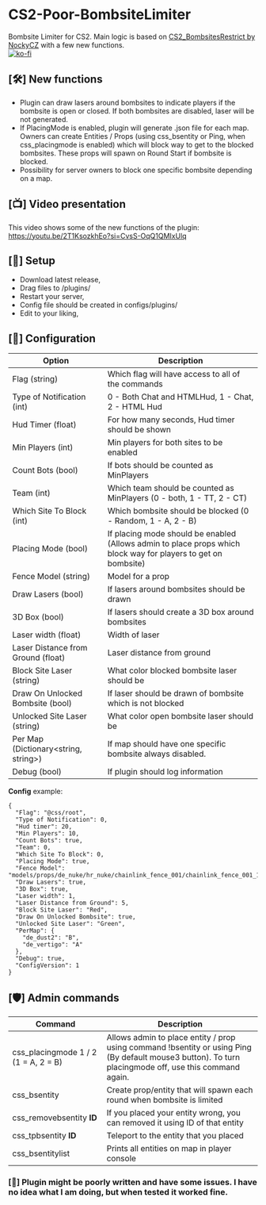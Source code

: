 # CS2-Poor-BombsiteLimiter
Bombsite Limiter for CS2. Main logic is based on [CS2_BombsitesRestrict by NockyCZ](https://github.com/NockyCZ/CS2_BombsitesRestrict) with a few new functions.<br/>
[![ko-fi](https://ko-fi.com/img/githubbutton_sm.svg)](https://ko-fi.com/H2H8TK0L9)

## [🛠️] New functions
- Plugin can draw lasers around bombsites to indicate players if the bombsite is open or closed. If both bombsites are disabled, laser will be not generated.
- If PlacingMode is enabled, plugin will generate .json file for each map. Owners can create Entities / Props (using css_bsentity or Ping, when css_placingmode is enabled) which will block way to get to the blocked bombsites. These props will spawn on Round Start if bombsite is blocked. 
- Possibility for server owners to block one specific bombsite depending on a map.

## [📺] Video presentation
This video shows some of the new functions of the plugin:
https://youtu.be/2T1KsozkhEo?si=CvsS-OqQ1QMIxUlq

## [📌] Setup
- Download latest release,
- Drag files to /plugins/
- Restart your server,
- Config file should be created in configs/plugins/
- Edit to your liking,

## [📝] Configuration
| Option  | Description |
| ------------- | ------------- |
| Flag (string) | Which flag will have access to all of the commands  |
| Type of Notification (int) | 0 - Both Chat and HTMLHud, 1 - Chat, 2 - HTML Hud  |
| Hud Timer (float) | For how many seconds, Hud timer should be shown  |
| Min Players (int) | Min players for both sites to be enabled  |
| Count Bots (bool) | If bots should be counted as MinPlayers  |
| Team (int) | Which team should be counted as MinPlayers (0 - both, 1 - TT, 2 - CT) |
| Which Site To Block (int) | Which bombsite should be blocked (0 - Random, 1 - A, 2 - B) |
| Placing Mode (bool) | If placing mode should be enabled (Allows admin to place props which block way for players to get on bombsite) |
| Fence Model (string) | Model for a prop |
| Draw Lasers (bool) | If lasers around bombsites should be drawn |
| 3D Box (bool) | If lasers should create a 3D box around bombsites |
| Laser width (float) | Width of laser |
| Laser Distance from Ground (float) | Laser distance from ground |
| Block Site Laser (string) | What color blocked bombsite laser should be |
| Draw On Unlocked Bombsite (bool) | If laser should be drawn of bombsite which is not blocked |
| Unlocked Site Laser (string) | What color open bombsite laser should be | 
| Per Map (Dictionary<string, string>) | If map should have one specific bombsite always disabled. |
| Debug (bool) | If plugin should log information |

**Config** example:
```
{
  "Flag": "@css/root",
  "Type of Notification": 0,
  "Hud timer": 20,
  "Min Players": 10,
  "Count Bots": true,
  "Team": 0,
  "Which Site To Block": 0,
  "Placing Mode": true,
  "Fence Model": "models/props/de_nuke/hr_nuke/chainlink_fence_001/chainlink_fence_001_128_capped.vmdl",
  "Draw Lasers": true,
  "3D Box": true,
  "Laser width": 1,
  "Laser Distance from Ground": 5,
  "Block Site Laser": "Red",
  "Draw On Unlocked Bombsite": true,
  "Unlocked Site Laser": "Green",
  "PerMap": {
	"de_dust2": "B",
	"de_vertigo": "A"
  },
  "Debug": true,
  "ConfigVersion": 1
}
```

## [🛡️] Admin commands
| Command  | Description |
| ------------- | ------------- |
| css_placingmode 1 / 2 (1 = A, 2 = B) | Allows admin to place entity / prop using command !bsentity or using Ping (By default mouse3 button). To turn placingmode off, use this command again. |
| css_bsentity | Create prop/entity that will spawn each round when bombsite is limited |
| css_removebsentity **ID**| If you placed your entity wrong, you can removed it using ID of that entity |
| css_tpbsentity **ID** | Teleport to the entity that you placed |
| css_bsentitylist | Prints all entities on map in player console |

### [🚨] Plugin might be poorly written and have some issues. I have no idea what I am doing, but when tested it worked fine.